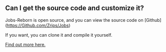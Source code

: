 
## Can I get the source code and customize it?

Jobs-Reborn is open source, and you can view the source code on [Github] (<https://Github.com/Zrips/Jobs>)

If you want, you can clone it and compile it yourself.

[Find out more here.](https://Github.com/mrfdev/Jobs/blob/main/Resources/FAQ/Jobs-jar-files.md)

